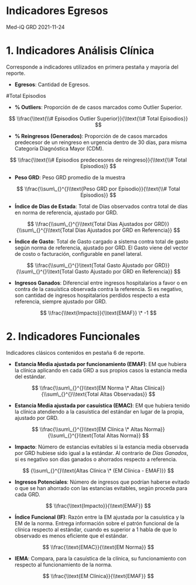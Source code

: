 Indicadores Egresos
================
Med-iQ GRD
2021-11-24

# 1. Indicadores Análisis Clínica

Corresponde a indicadores utilizados en primera pestaña y mayoría del
reporte.

-   **Egresos**: Cantidad de Egresos.

#Total Episodios

-   **% Outliers**: Proporción de de casos marcados como Outlier
    Superior.

$$
\\frac{\\text{\\# Episodios Outlier Superior}}{\\text{\\# Total Episodios}}
$$

-   **% Reingresos (Generados)**: Proporción de de casos marcados
    predecesor de un reingreso en urgencia dentro de 30 días, para misma
    Categoría Diagnóstica Mayor (CDM).

$$
\\frac{\\text{\\# Episodios predecesores de reingreso}}{\\text{\\# Total Episodios}}
$$

-   **Peso GRD**: Peso GRD promedio de la muestra

$$
 \\frac{\\sum\_{}^{}\\text{Peso GRD por Episodio}}{\\text{\\# Total Episodios}}
$$

-   **Índice de Días de Estada**: Total de Días observados contra total
    de días en norma de referencia, ajustado por GRD.

$$
 \\frac{\\sum\_{}^{}\\text{Total Días Ajustados por GRD}}{\\sum\_{}^{}\\text{Total Días Ajustados por GRD en Referencia}}
$$

-   **Índice de Gasto**: Total de Gasto cargado a sistema contra total
    de gasto según norma de referencia, ajustado por GRD. El Gasto viene
    del vector de costo o facturación, configurable en panel lateral.

$$
 \\frac{\\sum\_{}^{}\\text{Total Gasto Ajustado por GRD}}{\\sum\_{}^{}\\text{Total Gasto Ajustado por GRD en Referencia}}
$$

-   **Ingresos Ganados**: Diferencial entre ingresos hospitalarios a
    favor o en contra de la casuística observada contra la referencia.
    Si es negativo, son cantidad de ingresos hospitalarios perdidos
    respecto a esta referencia, siempre ajustado por GRD.

$$
 \\frac{\\text{Impacto}}{\\text{EMAF}} \* -1
$$

# 2. Indicadores Funcionales

Indicadores clásicos contenidos en pestaña 6 de reporte.

-   **Estancia Media ajustada por funcionamiento (EMAF)**: EM que
    hubiera la clínica aplicando en cada GRD a sus propios casos la
    estancia media del estándar.

$$
 \\frac{\\sum\_{}^{}\\text{EM Norma \* Altas Clínica}}{\\sum\_{}^{}\\text{Total Altas Observadas}}
$$

-   **Estancia Media ajustada por casuística (EMAC)**: EM que hubiera
    tenido la clínica atendiendo a la casuística del estándar en lugar
    de la propia, ajustado por GRD.

$$
 \\frac{\\sum\_{}^{}\\text{EM Clínica \* Altas Norma}}{\\sum\_{}^{}\\text{Total Altas Norma}}
$$

-   **Impacto**: Número de estancias evitables si la estancia media
    observada por GRD hubiese sido igual a la estándar. Al contrario de
    *Días Ganados*, si es negativo son días ganados o ahorrados respecto
    a referencia.

$$
 {\\sum\_{}^{}\\text{Altas Clínica \* (EM Clínica - EMAF)}}
$$

-   **Ingresos Potenciales**: Número de ingresos que podrían haberse
    evitado o que se han ahorrado con las estancias evitables, según
    proceda para cada GRD.

$$
 \\frac{\\text{Impacto}}{\\text{EMAF}}
$$

-   **Índice Funcional (IF)**: Razón entre la EM ajustada por la
    casuística y la EM de la norma. Entrega información sobre el patrón
    funcional de la clínica respecto al estándar, cuando es superior a 1
    habla de que lo observado es menos eficiente que el estándar.

$$
 \\frac{\\text{EMAC}}{\\text{EM Norma}}
$$

-   **IEMA**: Compara, para la casuística de la clínica, su
    funcionamiento con respecto al funcionamiento de la norma.

$$
 \\frac{\\text{EM Clínica}}{\\text{EMAF}}
$$

